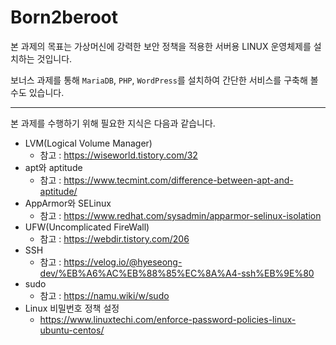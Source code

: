 # Born2beroot

본 과제의 목표는 가상머신에 강력한 보안 정책을 적용한 서버용 LINUX 운영체제를 설치하는 것입니다.

보너스 과제를 통해 `MariaDB`, `PHP`, `WordPress`를 설치하여 간단한 서비스를 구축해 볼 수도 있습니다.
<br/>
___
본 과제를 수행하기 위해 필요한 지식은 다음과 같습니다.
* LVM(Logical Volume Manager)
  * 참고 : https://wiseworld.tistory.com/32
* apt와 aptitude
  * 참고 : https://www.tecmint.com/difference-between-apt-and-aptitude/
* AppArmor와 SELinux
  * 참고 : https://www.redhat.com/sysadmin/apparmor-selinux-isolation
* UFW(Uncomplicated FireWall)
  * 참고 : https://webdir.tistory.com/206
* SSH
  * 참고 : https://velog.io/@hyeseong-dev/%EB%A6%AC%EB%88%85%EC%8A%A4-ssh%EB%9E%80
* sudo
  * 참고 : https://namu.wiki/w/sudo
* Linux 비밀번호 정책 설정
  * https://www.linuxtechi.com/enforce-password-policies-linux-ubuntu-centos/
